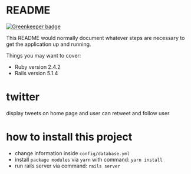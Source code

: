 # README

[![Greenkeeper badge](https://badges.greenkeeper.io/khanhpn/twitter.svg)](https://greenkeeper.io/)

This README would normally document whatever steps are necessary to get the
application up and running.

Things you may want to cover:

* Ruby version 2.4.2
* Rails version 5.1.4

# twitter
display tweets on home page and user can retweet and follow user
# how to install this project
* change information inside `config/database.yml`
* install `package modules` via `yarn` with command: `yarn install`
* run rails server via command: `rails server`
